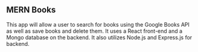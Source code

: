 ## MERN Books
This app will allow a user to search for books using the Google Books API as well as save books and delete them. It uses a React front-end and a Mongo database on the backend. It also utilizes Node.js and Express.js for backend. 